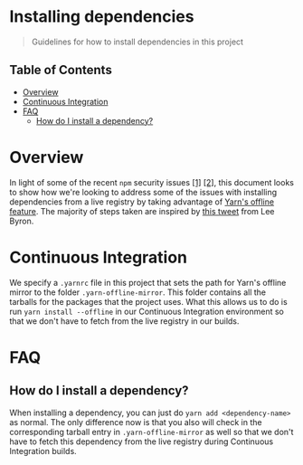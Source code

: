 # Installing dependencies

> Guidelines for how to install dependencies in this project

## Table of Contents

<!-- To run doctoc, you can use `npx doctoc docs`! -->

<!-- START doctoc generated TOC please keep comment here to allow auto update -->

<!-- DON'T EDIT THIS SECTION, INSTEAD RE-RUN doctoc TO UPDATE -->

- [Overview](#overview)
- [Continuous Integration](#continuous-integration)
- [FAQ](#faq)
  - [How do I install a dependency?](#how-do-i-install-a-dependency)

<!-- END doctoc generated TOC please keep comment here to allow auto update -->

# Overview

In light of some of the recent `npm` security issues [[1]](https://blog.npmjs.org/post/175824896885/incident-report-npm-inc-operations-incident-of) [[2]](https://eslint.org/blog/2018/07/postmortem-for-malicious-package-publishes), this document looks to show how we're looking to address some of the issues with installing dependencies from a live registry by taking advantage of [Yarn's offline feature](https://yarnpkg.com/blog/2016/11/24/offline-mirror/). The majority of steps taken are inspired by [this tweet](https://twitter.com/leeb/status/1017607265115750400) from Lee Byron.

# Continuous Integration

We specify a `.yarnrc` file in this project that sets the path for Yarn's offline mirror to the folder `.yarn-offline-mirror`. This folder contains all the tarballs for the packages that the project uses. What this allows us to do is run `yarn install --offline` in our Continuous Integration environment so that we don't have to fetch from the live registry in our builds.

# FAQ

## How do I install a dependency?

When installing a dependency, you can just do `yarn add <dependency-name>` as normal. The only difference now is that you also will check in the corresponding tarball entry in `.yarn-offline-mirror` as well so that we don't have to fetch this dependency from the live registry during Continuous Integration builds.
